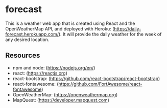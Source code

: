 # forecast

This is a weather web app that is created using React and the OpenWeatherMap API,
and deployed with Heroku: (https://daily-forecast.herokuapp.com/).
It will provide the daily weather for the week of any desired location.

## Resources

- npm and node: (https://nodejs.org/en/)
- react: (https://reactjs.org)
- react-bootstrap: (https://github.com/react-bootstrap/react-bootstrap)
- react-fontawesome: (https://github.com/FortAwesome/react-fontawesome)
- OpenWeatherMap: (https://openweathermap.org)
- MapQuest: (https://developer.mapquest.com)
